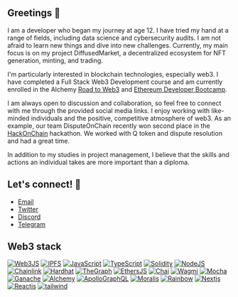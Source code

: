 
## Greetings 🖖 

I am a developer who began my journey at age 12.
I have tried my hand at a range of fields, including data science and cybersecurity audits. I am not afraid to learn new things and dive into new challenges. Currently, my main focus is on my project DiffusedMarket, a decentralized ecosystem for NFT generation, minting, and trading.

I'm particularly interested in blockchain technologies, especially web3. I have completed a Full Stack Web3 Development course and am currently enrolled in the Alchemy [Road to Web3](https://docs.alchemy.com/docs/welcome-to-the-road-to-web3) and [Ethereum Developer Bootcamp](https://university.alchemy.com/overview/ethereum).

I am always open to discussion and collaboration, so feel free to connect with me through the provided social media links. I enjoy working with like-minded individuals and the positive, competitive atmosphere of web3. As an example, our team DisputeOnChain recently won second place in the [HackOnChain](https://app.poap.xyz/scan/0x1991e23eEDfb858569532cBF8BF4bd63d89c1abA) hackathon. We worked with Q token and dispute resolution and had a great time.

In addition to my studies in project management, I believe that the skills and actions an individual takes are more important than a diploma.

## Let's connect! 🐒
 - [Email](mailto:uladzimirkireyeu@proton.me)
 - [Twitter](https://twitter.com/neuladblad)
 - [Discord](https://discordapp.com/users/neulad#3580)
 - [Telegram](https://t.me/vov4arik)

## Web3 stack

[![Web3JS]](https://web3js.readthedocs.io/)
[![IPFS]](https://ipfs.tech/)
[![JavaScript]](https://developer.mozilla.org/fr/docs/Web/JavaScript)
[![TypeScript]](https://www.typescriptlang.org/)
[![Solidity]](https://soliditylang.org/)
[![NodeJS]](https://nodejs.org/)
[![Chainlink]](https://chain.link/)
[![Hardhat]](https://hardhat.org/)
[![TheGraph]](https://thegraph.com/en/)
[![EthersJS]](https://docs.ethers.io/v5/)
[![Chai]](https://www.chaijs.com/)
[![Wagmi]](https://wagmi.sh/)
[![Mocha]](https://mochajs.org/)
[![Ganache]](https://trufflesuite.com/ganache/)
[![Alchemy]](https://www.alchemy.com/)
[![ApolloGraphQL]](https://www.apollographql.com/)
[![Moralis]](https://moralis.io/)
[![Rainbow]](https://www.rainbowkit.com/)
[![Nextjs]](https://nextjs.org/)
[![Reactjs]](https://reactjs.org/)
[![tailwind]](https://tailwindcss.com/)

[ethereum]: https://img.shields.io/badge/polarzero.eth-3C3C3D?style=for-the-badge&logo=Ethereum&logoColor=white
[tailwind]: https://custom-icon-badges.demolab.com/badge/Tailwindcss-2539BB?style=for-the-badge&logo=tailwind
[ethersjs]: https://custom-icon-badges.demolab.com/badge/Ethers.js-29349A?style=for-the-badge&logo=ethers&logoColor=white
[solidity]: https://custom-icon-badges.demolab.com/badge/Solidity-3C3C3D?style=for-the-badge&logo=solidity&logoColor=white
[chainlink]: https://img.shields.io/badge/Chainlink-375BD2.svg?style=for-the-badge&logo=Chainlink&logoColor=white
[nodejs]: https://img.shields.io/badge/Node.js-339933.svg?style=for-the-badge&logo=nodedotjs&logoColor=white
[javascript]: https://img.shields.io/badge/JavaScript-F7DF1E.svg?style=for-the-badge&logo=JavaScript&logoColor=black
[ganache]: https://custom-icon-badges.demolab.com/badge/Ganache-201F1E?style=for-the-badge&logo=ganache
[hardhat]: https://custom-icon-badges.demolab.com/badge/Hardhat-181A1F?style=for-the-badge&logo=hardhat
[reactjs]: https://img.shields.io/badge/React-20232A?style=for-the-badge&logo=react&logoColor=61DAFB
[alchemy]: https://custom-icon-badges.demolab.com/badge/Alchemy-2356D2?style=for-the-badge&logo=alchemy&logoColor=white
[moralis]: https://custom-icon-badges.demolab.com/badge/Moralis-2559BB?style=for-the-badge&logo=moralis
[web3js]: https://img.shields.io/badge/Web3.js-F16822.svg?style=for-the-badge&logo=web3dotjs&logoColor=white
[nextjs]: https://img.shields.io/badge/next.js-000000?style=for-the-badge&logo=nextdotjs&logoColor=white
[chai]: https://img.shields.io/badge/Chai-A30701.svg?style=for-the-badge&logo=Chai&logoColor=white
[mocha]: https://custom-icon-badges.demolab.com/badge/Mocha-87694D?style=for-the-badge&logo=mocha&logoColor=white
[typescript]: https://img.shields.io/badge/TypeScript-3178C6.svg?style=for-the-badge&logo=TypeScript&logoColor=white
[antd]: https://img.shields.io/badge/Ant%20Design-0170FE.svg?style=for-the-badge&logo=Ant-Design&logoColor=white
[rainbow]: https://custom-icon-badges.demolab.com/badge/Rainbowkit-032463?style=for-the-badge&logo=rainbow
[thegraph]: https://custom-icon-badges.demolab.com/badge/TheGraph-0C0A1C?style=for-the-badge&logo=thegraph&logoColor=white
[wagmi]: https://custom-icon-badges.demolab.com/badge/Wagmi-1C1B1B?style=for-the-badge&logo=wagmi
[ipfs]: https://img.shields.io/badge/IPFS-0A1B2B?style=for-the-badge&logo=ipfs
[apollographql]: https://img.shields.io/badge/Apollo%20GraphQL-311C87.svg?style=for-the-badge&logo=Apollo-GraphQL&logoColor=white
[threejs]: https://img.shields.io/badge/Three.js-000000.svg?style=for-the-badge&logo=threedotjs&logoColor=white
